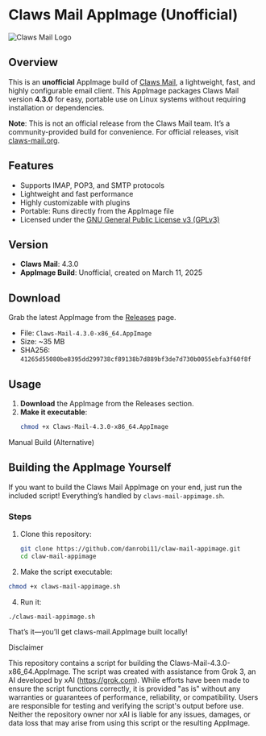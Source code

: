 # Claws Mail AppImage (Unofficial)  
![Claws Mail Logo](https://claws-mail.org/img/sc-bar-right.png) <!-- Optional: Add a logo if you host one -->

## Overview
This is an **unofficial** AppImage build of [Claws Mail](https://www.claws-mail.org/), a lightweight, fast, and highly configurable email client. This AppImage packages Claws Mail version **4.3.0** for easy, portable use on Linux systems without requiring installation or dependencies.

**Note**: This is not an official release from the Claws Mail team. It’s a community-provided build for convenience. For official releases, visit [claws-mail.org](https://www.claws-mail.org/).

## Features
- Supports IMAP, POP3, and SMTP protocols
- Lightweight and fast performance
- Highly customizable with plugins
- Portable: Runs directly from the AppImage file
- Licensed under the [GNU General Public License v3 (GPLv3)](https://www.gnu.org/licenses/gpl-3.0.en.html)

## Version
- **Claws Mail**: 4.3.0
- **AppImage Build**: Unofficial, created on March 11, 2025

## Download
Grab the latest AppImage from the [Releases](https://github.com/danrobi11/claw-mail-appimage/releases) page.

- File: `Claws-Mail-4.3.0-x86_64.AppImage`
- Size: ~35 MB
- SHA256: `41265d55080be8395dd299738cf89138b7d889bf3de7d730b0055ebfa3f60f8f`

## Usage
1. **Download** the AppImage from the Releases section.
2. **Make it executable**:
   ```bash
   chmod +x Claws-Mail-4.3.0-x86_64.AppImage

Manual Build (Alternative)
## Building the AppImage Yourself
If you want to build the Claws Mail AppImage on your end, just run the included script! Everything’s handled by `claws-mail-appimage.sh`.

### Steps
1. Clone this repository:
   ```bash
   git clone https://github.com/danrobi11/claw-mail-appimage.git
   cd claw-mail-appimage

2. Make the script executable:
```bash
chmod +x claws-mail-appimage.sh
```
4. Run it:
```bash
./claws-mail-appimage.sh
```

That’s it—you’ll get claws-mail.AppImage built locally!

Disclaimer

This repository contains a script for building the Claws-Mail-4.3.0-x86_64.AppImage.
The script was created with assistance from Grok 3, an AI developed by xAI (https://grok.com).
While efforts have been made to ensure the script functions correctly, it is provided "as is" without any warranties
or guarantees of performance, reliability, or compatibility. Users are responsible for testing and verifying the script's output before use.
Neither the repository owner nor xAI is liable for any issues, damages, or data loss that may arise from using this script or the resulting AppImage.
